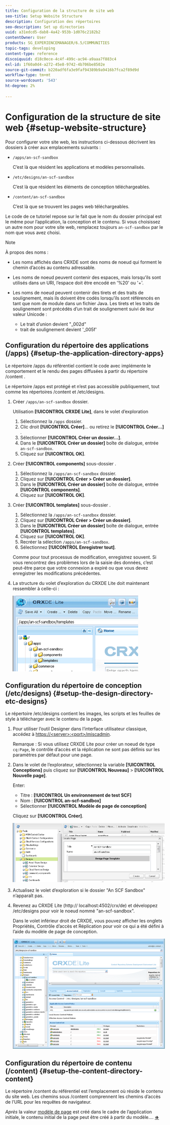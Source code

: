 ```yaml
---
title: Configuration de la structure de site web
seo-title: Setup Website Structure
description: Configuration des répertoires
seo-description: Set up directories
uuid: a31edcd5-dab8-4a42-953b-1d076c2182b2
contentOwner: User
products: SG_EXPERIENCEMANAGER/6.5/COMMUNITIES
topic-tags: developing
content-type: reference
discoiquuid: d18c0ece-4c4f-499c-ac94-a9aaa7f883c4
exl-id: 1f60a0d4-a272-45e8-9742-4b706be8502e
source-git-commit: b220adf6fa3e9faf94389b9a9416b7fca2f89d9d
workflow-type: tm+mt
source-wordcount: '543'
ht-degree: 2%

---
```


# Configuration de la structure de site web {#setup-website-structure}

Pour configurer votre site web, les instructions ci-dessous décrivent les dossiers à créer aux emplacements suivants :

* `/apps/an-scf-sandbox`

   C’est là que résident les applications et modèles personnalisés.

* `/etc/designs/an-scf-sandbox`

   C’est là que résident les éléments de conception téléchargeables.

* `/content/an-scf-sandbox`

   C’est là que se trouvent les pages web téléchargeables.

Le code de ce tutoriel repose sur le fait que le nom du dossier principal est le même pour l’application, la conception et le contenu. Si vous choisissez un autre nom pour votre site web, remplacez toujours `an-scf-sandbox` par le nom que vous avez choisi.

>[!NOTE]
>
>À propos des noms :
>
>* Les noms affichés dans CRXDE sont des noms de noeud qui forment le chemin d’accès au contenu adressable.
>* Les noms de noeud peuvent contenir des espaces, mais lorsqu’ils sont utilisés dans un URI, l’espace doit être encodé en &#39;%20&#39; ou &#39;+&#39;.
>* Les noms de noeud peuvent contenir des tirets et des traits de soulignement, mais ils doivent être codés lorsqu’ils sont référencés en tant que nom de module dans un fichier Java. Les tirets et les traits de soulignement sont précédés d’un trait de soulignement suivi de leur valeur Unicode :
   >
   >   * Le trait d’union devient &quot;_002d&quot;
   >   * trait de soulignement devient &#39;_005f&#39;


## Configuration du répertoire des applications (/apps) {#setup-the-application-directory-apps}

Le répertoire /apps du référentiel contient le code avec implémente le comportement et le rendu des pages diffusées à partir du répertoire /content .

Le répertoire /apps est protégé et n’est pas accessible publiquement, tout comme les répertoires /content et /etc/designs.

1. Créer `/apps/an-scf-sandbox` dossier.

   Utilisation **[!UICONTROL CRXDE Lite]**, dans le volet d’exploration

   1. Sélectionnez la `/apps` dossier.
   1. Clic droit **[!UICONTROL Créer]**... ou retirez le **[!UICONTROL Créer...]** .
   1. Sélectionner **[!UICONTROL Créer un dossier...]**.
   1. Dans le **[!UICONTROL Créer un dossier]** boîte de dialogue, entrée `an-scf-sandbox`.
   1. Cliquez sur **[!UICONTROL OK]**.

1. Créer **[!UICONTROL components]** sous-dossier .

   1. Sélectionnez la `/apps/an-scf-sandbox` dossier.
   1. Cliquez sur **[!UICONTROL Créer > Créer un dossier]**.
   1. Dans le **[!UICONTROL Créer un dossier]** boîte de dialogue, entrée **[!UICONTROL components]**.
   1. Cliquez sur **[!UICONTROL OK]**.

1. Créer **[!UICONTROL templates]** sous-dossier .

   1. Sélectionnez la `/apps/an-scf-sandbox` dossier.
   1. Cliquez sur **[!UICONTROL Créer > Créer un dossier]**.
   1. Dans le **[!UICONTROL Créer un dossier]** boîte de dialogue, entrée **[!UICONTROL templates]**.
   1. Cliquez sur **[!UICONTROL OK]**.
   1. Recréer la sélection `/apps/an-scf-sandbox`.
   1. Sélectionnez **[!UICONTROL Enregistrer tout]**.

   Comme pour tout processus de modification, enregistrez souvent. Si vous rencontrez des problèmes lors de la saisie des données, c’est peut-être parce que votre connexion a expiré ou que vous devez enregistrer les modifications précédentes.

1. La structure du volet d’exploration du CRXDE Lite doit maintenant ressembler à celle-ci :

   ![crxde-template](assets/crxde-template.png)

## Configuration du répertoire de conception (/etc/designs) {#setup-the-design-directory-etc-designs}

Le répertoire /etc/designs contient les images, les scripts et les feuilles de style à télécharger avec le contenu de la page.

1. Pour utiliser l’outil Designer dans l’interface utilisateur classique, accédez à [https://&lt;server>:&lt;port>/miscadmin](http://localhost:4502/miscadmin).

   Remarque : Si vous utilisez CRXDE Lite pour créer un noeud de type `cq:Page`, le contrôle d’accès et la réplication ne sont pas définis sur les paramètres par défaut pour une page.

1. Dans le volet de l’explorateur, sélectionnez la variable **[!UICONTROL Conceptions]** puis cliquez sur **[!UICONTROL Nouveau]** > **[!UICONTROL Nouvelle page]**.

   Enter:

   * Titre : **[!UICONTROL Un environnement de test SCF]**
   * Nom : **[!UICONTROL an-scf-sandbox]**
   * Sélectionner **[!UICONTROL Modèle de page de conception]**

   Cliquez sur **[!UICONTROL Créer]**.

   ![design-template](assets/design-template.png)

1. Actualisez le volet d’exploration si le dossier &quot;An SCF Sandbox&quot; n’apparaît pas.

1. Revenez au CRXDE Lite (http:// localhost:4502/crx/de) et développez /etc/designs pour voir le noeud nommé &quot;an-scf-sandbox&quot;.

   Dans le volet inférieur droit de CRXDE, vous pouvez afficher les onglets Propriétés, Contrôle d’accès et Réplication pour voir ce qui a été défini à l’aide du modèle de page de conception.

   ![crxde-configure-template](assets/crxde-configure-template.png)

## Configuration du répertoire de contenu (/content) {#setup-the-content-directory-content}

Le répertoire /content du référentiel est l’emplacement où réside le contenu du site web. Les chemins sous /content comprennent les chemins d’accès de l’URL pour les requêtes de navigateur.

*Après* la valeur [modèle de page](initial-app.md#createthepagetemplate) est créé dans le cadre de l’application initiale, le contenu initial de la page peut être créé à partir du modèle.... [**⇒**](initial-app.md)
